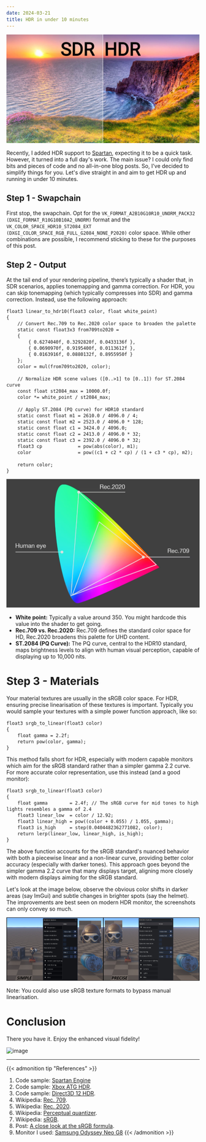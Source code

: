 ```yaml
---
date: 2024-03-21
title: HDR in under 10 minutes
---
```


![image](/media/post_hdr_banner.jpg)

Recently, I added HDR support to [Spartan](https://github.com/PanosK92/SpartanEngine), expecting it to be a quick task.
However, it turned into a full day's work. The main issue? I could only find bits and pieces of code and no all-in-one blog posts.
So, I've decided to simplify things for you. Let's dive straight in and aim to get HDR up and running in under 10 minutes.

## Step 1 - Swapchain
First stop, the swapchain. Opt for the `VK_FORMAT_A2B10G10R10_UNORM_PACK32 (DXGI_FORMAT_R10G10B10A2_UNORM)` format and the `VK_COLOR_SPACE_HDR10_ST2084_EXT (DXGI_COLOR_SPACE_RGB_FULL_G2084_NONE_P2020)` color space.
While other combinations are possible, I recommend sticking to these for the purposes of this post.


## Step 2 - Output
At the tail end of your rendering pipeline, there’s typically a shader that, in SDR scenarios, applies tonemapping and gamma correction.
For HDR, you can skip tonemapping (which typically compresses into SDR) and gamma correction. Instead, use the following approach:

```
float3 linear_to_hdr10(float3 color, float white_point)
{
    // Convert Rec.709 to Rec.2020 color space to broaden the palette
    static const float3x3 from709to2020 =
    {
        { 0.6274040f, 0.3292820f, 0.0433136f },
        { 0.0690970f, 0.9195400f, 0.0113612f },
        { 0.0163916f, 0.0880132f, 0.8955950f }
    };   
    color = mul(from709to2020, color);

    // Normalize HDR scene values ([0..>1] to [0..1]) for ST.2084 curve
    const float st2084_max = 10000.0f;
    color *= white_point / st2084_max;

    // Apply ST.2084 (PQ curve) for HDR10 standard
    static const float m1 = 2610.0 / 4096.0 / 4;
    static const float m2 = 2523.0 / 4096.0 * 128;
    static const float c1 = 3424.0 / 4096.0;
    static const float c2 = 2413.0 / 4096.0 * 32;
    static const float c3 = 2392.0 / 4096.0 * 32;
    float3 cp             = pow(abs(color), m1);
    color                 = pow((c1 + c2 * cp) / (1 + c3 * cp), m2);

    return color;
}
```
![image](/media/post_hdr_colorspaces.png)

- **White point:** Typically a value around 350. You might hardcode this value into the shader to get going.
- **Rec.709 vs. Rec.2020:** Rec.709 defines the standard color space for HD, Rec.2020 broadens this palette for UHD content.
- **ST.2084 (PQ Curve):** The PQ curve, central to the HDR10 standard, maps brightness levels to align with human visual perception, capable of displaying up to 10,000 nits.

# Step 3 - Materials
Your material textures are usually in the sRGB color space. 
For HDR, ensuring precise linearisation of these textures is important. 
Typically you would sample your textures with a simple power function approach, like so:

```
float3 srgb_to_linear(float3 color) 
{ 
    float gamma = 2.2f;
    return pow(color, gamma); 
}
```

This method falls short for HDR, especially with modern capable monitors which aim for the sRGB standard rather than a simpler gamma 2.2 curve.
For more accurate color representation, use this instead (and a good monitor):

```
float3 srgb_to_linear(float3 color)
{
    float gamma        = 2.4f; // The sRGB curve for mid tones to high lights resembles a gamma of 2.4
    float3 linear_low  = color / 12.92;
    float3 linear_high = pow((color + 0.055) / 1.055, gamma);
    float3 is_high     = step(0.0404482362771082, color);
    return lerp(linear_low, linear_high, is_high);
}
```

The above function accounts for the sRGB standard's nuanced behavior with both a piecewise linear and a non-linear curve, providing better color accuracy (especially with darker tones).
This approach goes beyond the simpler gamma 2.2 curve that many displays target, aligning more closely with modern displays aiming for the sRGB standard.

Let's look at the image below, observe the obvious color shifts in darker areas (say ImGui) and subtle changes in brighter spots (say the helmet). 
The improvements are best seen on modern HDR monitor, the screenshots can only convey so much.

![image](/media/post_hdr_gamma.jpg)

Note: You could also use sRGB texture formats to bypass manual linearisation.

# Conclusion
There you have it. Enjoy the enhanced visual fidelity!

![image](/media/post_sdr_hdr.png)

---

{{< admonition tip "References" >}}
1. Code sample: [Spartan Engine](https://github.com/PanosK92/SpartanEngine/tree/master/data/shaders)
1. Code sample: [Xbox ATG HDR](https://github.com/microsoft/Xbox-ATG-Samples/tree/main/Kits/ATGTK/HDR).
2. Code sample: [Direct3D 12 HDR](https://learn.microsoft.com/en-us/samples/microsoft/directx-graphics-samples/d3d12-hdr-sample-win32/).
3. Wikipedia: [Rec. 709](https://en.wikipedia.org/wiki/Rec._709).
4. Wikipedia: [Rec. 2020](https://en.wikipedia.org/wiki/Rec._2020).
5. Wikipedia: [Perceptual quantizer](https://en.wikipedia.org/wiki/Perceptual_quantizer).
6. Wikipedia: [sRGB](https://en.wikipedia.org/wiki/SRGB).
7. Post: [A close look at the sRGB formula](https://entropymine.com/imageworsener/srgbformula/).
8. Monitor I used: [Samsung Odyssey Neo G8](https://www.samsung.com/uk/monitors/gaming/odyssey-neo-g8-g85nb-32-inch-240hz-1ms-curved-uhd-4k-ls32bg850npxxu/)
{{< /admonition >}}